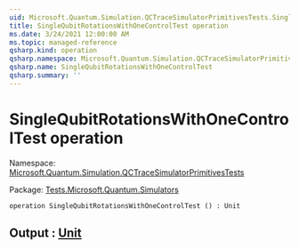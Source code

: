 ```yaml
---
uid: Microsoft.Quantum.Simulation.QCTraceSimulatorPrimitivesTests.SingleQubitRotationsWithOneControlTest
title: SingleQubitRotationsWithOneControlTest operation
ms.date: 3/24/2021 12:00:00 AM
ms.topic: managed-reference
qsharp.kind: operation
qsharp.namespace: Microsoft.Quantum.Simulation.QCTraceSimulatorPrimitivesTests
qsharp.name: SingleQubitRotationsWithOneControlTest
qsharp.summary: ''
---
```


# SingleQubitRotationsWithOneControlTest operation

Namespace: [Microsoft.Quantum.Simulation.QCTraceSimulatorPrimitivesTests](xref:Microsoft.Quantum.Simulation.QCTraceSimulatorPrimitivesTests)

Package: [Tests.Microsoft.Quantum.Simulators](https://nuget.org/packages/Tests.Microsoft.Quantum.Simulators)




```qsharp
operation SingleQubitRotationsWithOneControlTest () : Unit
```


## Output : [Unit](xref:microsoft.quantum.lang-ref.unit)

